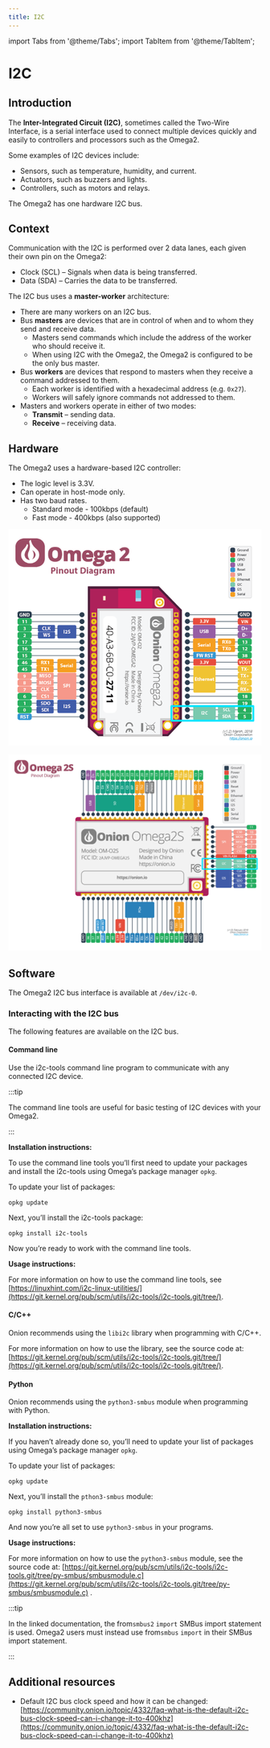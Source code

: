 ```yaml
---
title: I2C
---
```

import Tabs from '@theme/Tabs';
import TabItem from '@theme/TabItem';

# I2C

## Introduction
The **Inter-Integrated Circuit (I2C)**, sometimes called the Two-Wire Interface, is a serial interface used to connect multiple devices quickly and easily to controllers and processors such as the Omega2. 

Some examples of I2C devices include:
- Sensors, such as temperature, humidity, and current.
- Actuators, such as buzzers and lights.
- Controllers, such as motors and relays.

The Omega2 has one hardware I2C bus.

## Context
Communication with the I2C is performed over 2 data lanes, each given their own pin on the Omega2:
- Clock (SCL) – Signals when data is being transferred.
- Data (SDA) – Carries the data to be transferred.

The I2C bus uses a **master-worker** architecture:
- There are many workers on an I2C bus.
- Bus **masters** are devices that are in control of when and to whom they send and receive data.
	- Masters send commands which include the address of the worker who should receive it.
	- When using I2C with the Omega2, the Omega2 is configured to be the only bus master.
- Bus **workers** are devices that respond to masters when they receive a command addressed to them.
	- Each worker is identified with a hexadecimal address (e.g. `0x27`).
	- Workers will safely ignore commands not addressed to them.
- Masters and workers operate in either of two modes:
	- **Transmit** – sending data.
	- **Receive** – receiving data.

## Hardware
The Omega2 uses a hardware-based I2C controller:
- The logic level is 3.3V.
- Can operate in host-mode only.
- Has two baud rates.
	- Standard mode - 100kbps (default)
	- Fast mode - 400kbps (also supported)

<Tabs>
  <TabItem value="omega2" label="Omega2" default>

![omega2-pinout i2c-pins](./assets/omega2-pinout-i2c-highlighted.png)

  </TabItem>
  <TabItem value="omega2s" label="Omega2S">

![omega2s-pinout i2c-pins](./assets/omega2s-pinout-i2c-highlighted.png)

  </TabItem>
</Tabs>

## Software
The Omega2 I2C bus interface is available at `/dev/i2c-0`.

### Interacting with the I2C bus
The following features are available on the I2C bus.

#### Command line
Use the i2c-tools command line program to communicate with any connected I2C device.

:::tip

The command line tools are useful for basic testing of I2C devices with your Omega2.

:::

**Installation instructions:**

To use the command line tools you’ll first need to update your packages and install the i2c-tools using Omega’s package manager `opkg`.

To update your list of packages:
```
opkg update
```

Next, you’ll install the i2c-tools package:
```
opkg install i2c-tools
```

Now you’re ready to work with the command line tools.

**Usage instructions:**

For more information on how to use the command line tools, see [https://linuxhint.com/i2c-linux-utilities/](https://git.kernel.org/pub/scm/utils/i2c-tools/i2c-tools.git/tree/).

#### C/C++
Onion recommends using the `libi2c` library when programming with C/C++.

For more information on how to use the library, see the source code at: [https://git.kernel.org/pub/scm/utils/i2c-tools/i2c-tools.git/tree/](https://git.kernel.org/pub/scm/utils/i2c-tools/i2c-tools.git/tree/).

#### Python
Onion recommends using the `python3-smbus` module when programming with Python. 

**Installation instructions:**

If you haven’t already done so, you’ll need to update your list of packages using Omega’s package manager `opkg`.

To update your list of packages:
```
opkg update
```

Next, you’ll install the `pthon3-smbus` module:
```
opkg install python3-smbus
```

And now you’re all set to use `python3-smbus` in your programs.

**Usage instructions:**

For more information on how to use the `python3-smbus` module, see the source code at: [https://git.kernel.org/pub/scm/utils/i2c-tools/i2c-tools.git/tree/py-smbus/smbusmodule.c](https://git.kernel.org/pub/scm/utils/i2c-tools/i2c-tools.git/tree/py-smbus/smbusmodule.c) .

:::tip

In the linked documentation, the from`smbus2` `import` SMBus import statement is used. Omega2 users must instead use from`smbus` `import` in their SMBus import statement.

:::

## Additional resources
- Default I2C bus clock speed and how it can be changed: [https://community.onion.io/topic/4332/faq-what-is-the-default-i2c-bus-clock-speed-can-i-change-it-to-400khz](https://community.onion.io/topic/4332/faq-what-is-the-default-i2c-bus-clock-speed-can-i-change-it-to-400khz)

